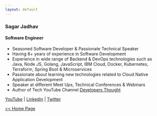 ```yaml
---
layout: default
---
```


### Sagar Jadhav
#### Software Engineer

- Seasoned Software Developer & Passionate Technical Speaker
- Having 8+ years of experience in Software Development
- Experience in wide range of Backend & DevOps technologies such as Java, Node JS, Golang, JavaScript, IBM Cloud, Docker, Kubernetes, Terraform, Spring Boot & Microservices
- Passionate about learning new technologies related to Cloud Native Application Development
- Speaker at different Meet Ups, Technical Conferences & Webinars
- Author of Tech YouTube Channel [Developers Thought](https://bit.ly/2zmBG31)

[YouTube](https://bit.ly/2zmBG31) | [Linkedin](https://www.linkedin.com/in/SagarJadhv23) | [Twitter](https://twitter.com/SagarJadhv23)

[<< Home Page](./)